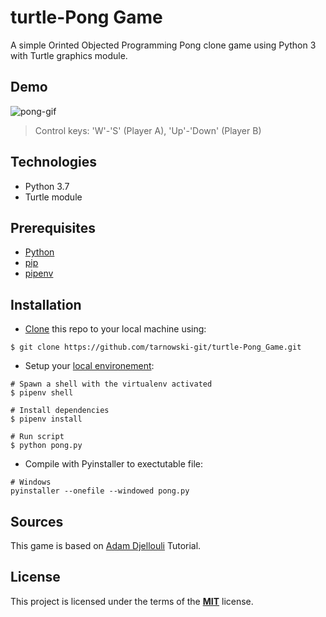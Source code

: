 # turtle-Pong Game

A simple Orinted Objected Programming Pong clone game using Python 3 with Turtle graphics module.

## Demo

![pong-gif](https://user-images.githubusercontent.com/34337622/73022036-0ebbee80-3e29-11ea-8ed9-f559e1f71d2a.gif)

> Control keys: 'W'-'S' (Player A), 'Up'-'Down' (Player B)

## Technologies

-   Python 3.7
-   Turtle module

## Prerequisites

-   [Python](https://www.python.org/downloads/)
-   [pip](https://pip.pypa.io/en/stable/installing/)
-   [pipenv](https://pipenv.readthedocs.io/en/latest/install/#make-sure-you-ve-got-python-pip)

## Installation

-   [Clone](https://help.github.com/en/github/creating-cloning-and-archiving-repositories/cloning-a-repository) this repo to your local machine using:

```
$ git clone https://github.com/tarnowski-git/turtle-Pong_Game.git
```

-   Setup your [local environement](https://www.youtube.com/watch?v=K2fNEoZfuy8):

```
# Spawn a shell with the virtualenv activated
$ pipenv shell

# Install dependencies
$ pipenv install

# Run script
$ python pong.py
```

-   Compile with Pyinstaller to exectutable file:

```
# Windows
pyinstaller --onefile --windowed pong.py
```

## Sources

This game is based on [Adam Djellouli](https://www.youtube.com/channel/UCGPoHTVjMN77wcGknXPHl1Q) Tutorial.

## License

This project is licensed under the terms of the [**MIT**](https://github.com/tarnowski-git/turtle-Pong_Game/blob/master/LICENSE) license.
